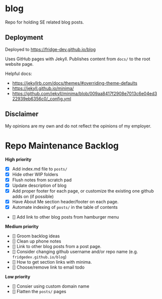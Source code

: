 # blog

Repo for holding SE related blog posts.

## Deployment

Deployed to https://fridge-dev.github.io/blog

Uses GitHub pages with Jekyll. Publishes content from `docs/` to the root website page.

Helpful docs:
* https://jekyllrb.com/docs/themes/#overriding-theme-defaults
* https://jekyll.github.io/minima/
* https://github.com/jekyll/minima/blob/009aa8417f2908e7013c6e04ed322939eb6356c0/_config.yml

## Disclaimer

My opinions are my own and do not reflect the opinions of my employer.

# Repo Maintenance Backlog

**High priority**

* [x] Add index.md file to `posts/`
* [x] Hide other WIP folders
* [x] Flush notes from scratch pad
* [x] Update description of blog
* [x] Add proper footer for each page, or customize the existing one github adds on (if possible)
* [x] Have About Me section header/footer on each page.
* [x] Automate indexing of `posts/` in the table of contents
* [] Add link to other blog posts from hamburger menu

**Medium priority**

* [] Groom backlog ideas
* [] Clean up phone notes
* [] Link to other blog posts from a post page.
* [] Consider changing github username and/or repo name (e.g. `fridgedev.github.io/blog`)
* [] How to get section links with minima.
* [] Choose/remove link to email todo

**Low priority**

* [] Consier using custom domain name
* [] Flatten the `posts/` pages
